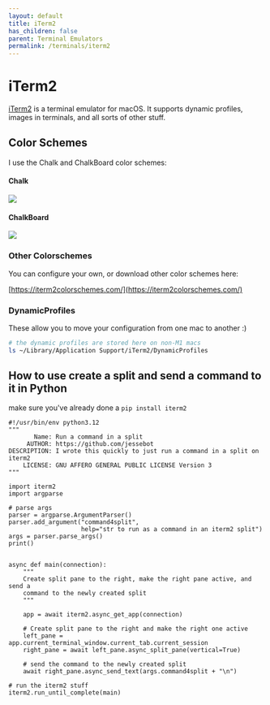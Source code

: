```yaml
---
layout: default
title: iTerm2
has_children: false
parent: Terminal Emulators
permalink: /terminals/iterm2
---
```


# iTerm2
[iTerm2](https://iterm2.com/) is a terminal emulator for macOS. It supports dynamic profiles, images in terminals, and all sorts of other stuff.

## Color Schemes
I use the Chalk and ChalkBoard color schemes:

#### Chalk
<img src="https://raw.githubusercontent.com/mbadolato/iTerm2-Color-Schemes/master/docs/screenshots/chalk.png">

#### ChalkBoard
<img src="https://raw.githubusercontent.com/mbadolato/iTerm2-Color-Schemes/master/docs/screenshots/chalkboard.png">

### Other Colorschemes
You can configure your own, or download other color schemes here:

[https://iterm2colorschemes.com/](https://iterm2colorschemes.com/)

### DynamicProfiles
These allow you to move your configuration from one mac to another :)

```bash
# the dynamic profiles are stored here on non-M1 macs
ls ~/Library/Application Support/iTerm2/DynamicProfiles
```


## How to use create a split and send a command to it in Python
make sure you've already done a `pip install iterm2`

```
#!/usr/bin/env python3.12
"""
       Name: Run a command in a split
     AUTHOR: https://github.com/jessebot
DESCRIPTION: I wrote this quickly to just run a command in a split on iterm2
    LICENSE: GNU AFFERO GENERAL PUBLIC LICENSE Version 3
"""

import iterm2
import argparse

# parse args
parser = argparse.ArgumentParser()
parser.add_argument("command4split",
                    help="str to run as a command in an iterm2 split")
args = parser.parse_args()
print()


async def main(connection):
    """
    Create split pane to the right, make the right pane active, and send a
    command to the newly created split
    """

    app = await iterm2.async_get_app(connection)

    # Create split pane to the right and make the right one active
    left_pane = app.current_terminal_window.current_tab.current_session
    right_pane = await left_pane.async_split_pane(vertical=True)

    # send the command to the newly created split
    await right_pane.async_send_text(args.command4split + "\n")

# run the iterm2 stuff
iterm2.run_until_complete(main)
```
